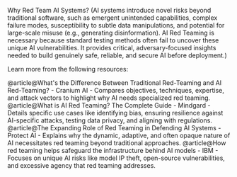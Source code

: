 Why Red Team AI Systems?
(AI systems introduce novel risks beyond traditional software, such as emergent unintended capabilities, complex failure modes, susceptibility to subtle data manipulations, and potential for large-scale misuse (e.g., generating disinformation). AI Red Teaming is necessary because standard testing methods often fail to uncover these unique AI vulnerabilities. It provides critical, adversary-focused insights needed to build genuinely safe, reliable, and secure AI before deployment.)

Learn more from the following resources:

@article@What's the Difference Between Traditional Red-Teaming and AI Red-Teaming? - Cranium AI - Compares objectives, techniques, expertise, and attack vectors to highlight why AI needs specialized red teaming.
@article@What is AI Red Teaming? The Complete Guide - Mindgard - Details specific use cases like identifying bias, ensuring resilience against AI-specific attacks, testing data privacy, and aligning with regulations.
@article@The Expanding Role of Red Teaming in Defending AI Systems - Protect AI - Explains why the dynamic, adaptive, and often opaque nature of AI necessitates red teaming beyond traditional approaches.
@article@How red teaming helps safeguard the infrastructure behind AI models - IBM - Focuses on unique AI risks like model IP theft, open-source vulnerabilities, and excessive agency that red teaming addresses.